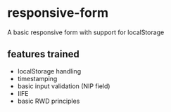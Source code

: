 # responsive-form
A basic responsive form with support for localStorage

## features trained

- localStorage handling
- timestamping
- basic input validation (NIP field)
- IIFE
- basic RWD principles
